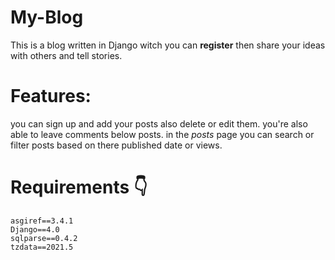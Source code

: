# My-Blog


This is a blog written in Django witch you can **register** then share your ideas with others and tell stories.

# Features:
you can sign up and add your posts also delete or edit them. you're also able to leave comments below posts.
in the *posts* page you can search or filter posts based on there published date or views.

# Requirements :point_down:
```
asgiref==3.4.1
Django==4.0
sqlparse==0.4.2
tzdata==2021.5
```





